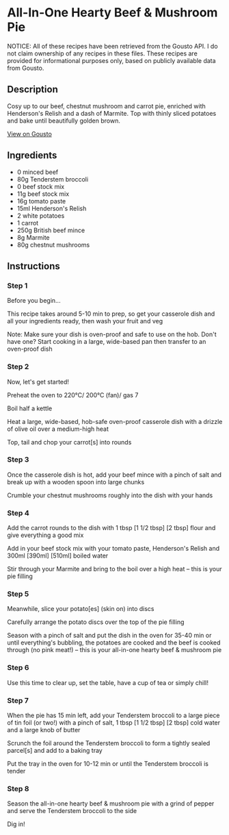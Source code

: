 # All-In-One Hearty Beef & Mushroom Pie

NOTICE: All of these recipes have been retrieved from the Gousto API. I do not claim ownership of any recipes in these files. These recipes are provided for informational purposes only, based on publicly available data from Gousto.

## Description

Cosy up to our beef, chestnut mushroom and carrot pie, enriched with Henderson's Relish and a dash of Marmite. Top with thinly sliced potatoes and bake until beautifully golden brown. 

[View on Gousto](https://www.gousto.co.uk/recipes/cookbook/all-in-one-hearty-beef-mushroom-pie-with-dressed-salad)

## Ingredients

- 0 minced beef
- 80g Tenderstem broccoli
- 0 beef stock mix
- 11g beef stock mix
- 16g tomato paste
- 15ml Henderson's Relish
- 2 white potatoes
- 1 carrot
- 250g British beef mince
- 8g Marmite
- 80g chestnut mushrooms

## Instructions


### Step 1

Before you begin...

This recipe takes around 5-10 min to prep, so get your casserole dish and all your ingredients ready, then wash your fruit and veg

Note: Make sure your dish is oven-proof and safe to use on the hob. Don't have one? Start cooking in a large, wide-based pan then transfer to an oven-proof dish


### Step 2

Now, let's get started!

Preheat the oven to 220°C/ 200°C (fan)/ gas 7

Boil half a kettle

Heat a large, wide-based, hob-safe oven-proof casserole dish with a drizzle of olive oil over a medium-high heat

Top, tail and chop your carrot[s] into rounds


### Step 3

Once the casserole dish is hot, add your beef mince with a pinch of salt and break up with a wooden spoon into large chunks

Crumble your chestnut mushrooms roughly into the dish with your hands


### Step 4

Add the carrot rounds to the dish with 1 tbsp <span class="text-purple">[1 1/2 tbsp]</span> <span class="text-danger">[2 tbsp]</span> flour and give everything a good mix

Add in your beef stock mix with your tomato paste, Henderson's Relish and 300ml <span class="text-purple">[390ml]</span> <span class="text-danger">[510ml] </span>boiled water

Stir through your Marmite and bring to the boil over a high heat – this is your pie filling


### Step 5

Meanwhile, slice your potato[es] (skin on) into discs

Carefully arrange the potato discs over the top of the pie filling

Season with a pinch of salt and put the dish in the oven for 35-40 min or until everything's bubbling, the potatoes are cooked and the beef is cooked through (no pink meat!) – this is your all-in-one hearty beef & mushroom pie


### Step 6

Use this time to clear up, set the table, have a cup of tea or simply chill!


### Step 7

When the pie has 15 min left, add your Tenderstem broccoli to a large piece of tin foil (or two!) with a pinch of salt, 1 tbsp <span class="text-purple">[1 1/2 tbsp] </span><span class="text-danger">[2 tbsp] </span>cold water and a large knob of butter

Scrunch the foil around the Tenderstem broccoli to form a tightly sealed parcel[s] and add to a baking tray

Put the tray in the oven for 10-12 min or until the Tenderstem broccoli is tender

### Step 8

Season the all-in-one hearty beef & mushroom pie with a grind of pepper and serve the Tenderstem broccoli to the side

Dig in!

